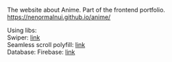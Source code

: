 The website about Anime. Part of the frontend portfolio.
https://nenormalnui.github.io/anime/

Using libs: </br>
Swiper: <a href="https://swiperjs.com/">link</a></br>
Seamless scroll polyfill: <a href="https://www.npmjs.com/package/seamless-scroll-polyfill">link</a></br>
Database:
Firebase: <a href="https://firebase.google.com/">link</a></br>
